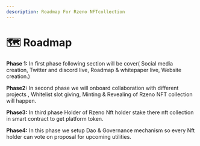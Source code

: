 ```yaml
---
description: Roadmap For Rzeno NFTcollection
---
```


# 🗺 Roadmap

**Phase 1:** In first phase following section will be cover( Social media creation, Twitter and discord live, Roadmap & whitepaper live, Website creation.)

**Phase2:** In second phase we will onboard collaboration with different projects , Whitelist slot giving, Minting & Revealing of Rzeno NFT collection will happen.

**Phase3:** In third phase Holder of Rzeno Nft holder stake there nft collection in smart contract to get platform token.

**Phase4:** In this phase we setup Dao & Governance mechanism so every Nft holder can vote on proposal for upcoming utilities.
